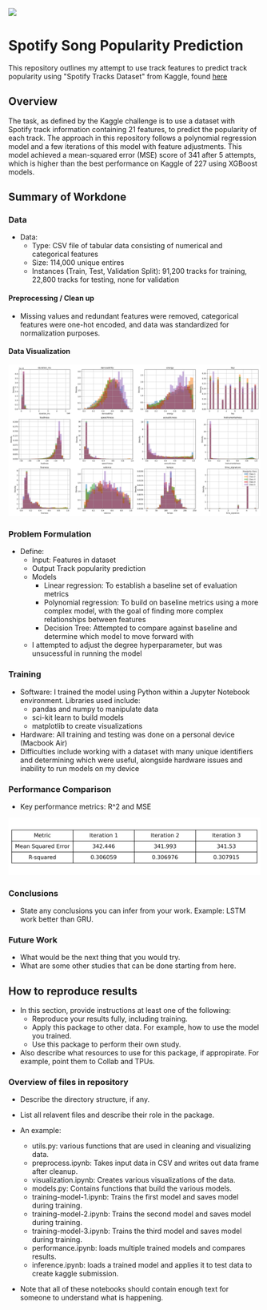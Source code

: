 ![](UTA-DataScience-Logo.png)

# Spotify Song Popularity Prediction

This repository outlines my attempt to use track features to predict track popularity using "Spotify Tracks Dataset" from Kaggle, found [here](https://www.kaggle.com/datasets/maharshipandya/-spotify-tracks-dataset/data)

## Overview

The task, as defined by the Kaggle challenge is to use a dataset with Spotify track information containing 21 features, to predict the popularity of each track. The approach in this repository follows a polynomial regression model and a few iterations of this model with feature adjustments. This model achieved a mean-squared error (MSE) score of 341 after 5 attempts, which is higher than the best performance on Kaggle of 227 using XGBoost models.

## Summary of Workdone

### Data

* Data:
  * Type: CSV file of tabular data consisting of numerical and categorical features
  * Size: 114,000 unique entires
  * Instances (Train, Test, Validation Split): 91,200 tracks for training, 22,800 tracks for testing, none for validation

#### Preprocessing / Clean up

* Missing values and redundant features were removed, categorical features were one-hot encoded, and data was standardized for normalization purposes. 

#### Data Visualization

![](feature_histograms.png)

### Problem Formulation

* Define:
  * Input: Features in dataset
  * Output Track popularity prediction
  * Models
    * Linear regression: To establish a baseline set of evaluation metrics
    * Polynomial regression: To build on baseline metrics using a more complex model, with the goal of finding more complex relationships between features
    * Decision Tree: Attempted to compare against baseline and determine which model to move forward with
  * I attempted to adjust the degree hyperparameter, but was unsucessful in running the model

### Training

* Software: I trained the model using Python within a Jupyter Notebook environment. Libraries used include:
  * pandas and numpy to manipulate data
  * sci-kit learn to build models
  * matplotlib to create visualizations
* Hardware: All training and testing was done on a personal device (Macbook Air)
* Difficulties include working with a dataset with many unique identifiers and determining which were useful, alongside hardware issues and inability to run models on my device

### Performance Comparison

* Key performance metrics: R^2 and MSE

![](model_metrics_table.png) 

### Conclusions

* State any conclusions you can infer from your work. Example: LSTM work better than GRU.

### Future Work

* What would be the next thing that you would try.
* What are some other studies that can be done starting from here.

## How to reproduce results

* In this section, provide instructions at least one of the following:
   * Reproduce your results fully, including training.
   * Apply this package to other data. For example, how to use the model you trained.
   * Use this package to perform their own study.
* Also describe what resources to use for this package, if appropirate. For example, point them to Collab and TPUs.

### Overview of files in repository

* Describe the directory structure, if any.
* List all relavent files and describe their role in the package.
* An example:
  * utils.py: various functions that are used in cleaning and visualizing data.
  * preprocess.ipynb: Takes input data in CSV and writes out data frame after cleanup.
  * visualization.ipynb: Creates various visualizations of the data.
  * models.py: Contains functions that build the various models.
  * training-model-1.ipynb: Trains the first model and saves model during training.
  * training-model-2.ipynb: Trains the second model and saves model during training.
  * training-model-3.ipynb: Trains the third model and saves model during training.
  * performance.ipynb: loads multiple trained models and compares results.
  * inference.ipynb: loads a trained model and applies it to test data to create kaggle submission.

* Note that all of these notebooks should contain enough text for someone to understand what is happening.
